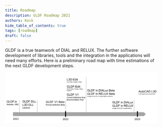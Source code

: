 ```yaml
---
title: Roadmap
description: GLDF Roadmap 2021
authors: Kock
hide_table_of_contents: true
tags: [roadmap]
draft: false
---
```


GLDF is a true teamwork of DIAL and RELUX. The further software development of libraries,
tools and the integration in the applications will need many efforts. Here is a preliminary
road map with time estimations of the next GLDF development steps.

<!--truncate-->

![Roadmap](https://raw.githubusercontent.com/globallightingdata/files/master/blog/GLDF_Roadmap_211216.png)
